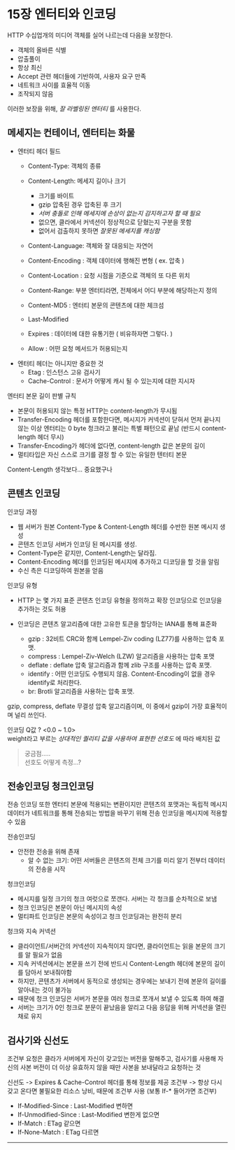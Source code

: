 # 15장 엔터티와 인코딩

HTTP 수십업개의 미디어 객체를 실어 나르는데 다음을 보장한다.   
- 객체의 올바른 식별
- 압출풀이
- 항상 최신
- Accept 관련 헤더들에 기반하여, 사용자 요구 만족
- 네트워크 사이를 효율적 이동
- 조작되지 않음 

이러한 보장을 위해, _잘 라벨링된 엔터티_ 를 사용한다.  

## 메세지는 컨테이너, 엔터티는 화물 

- 엔터티 헤더 필드
  - Content-Type: 객체의 종류

  - Content-Length: 메세지 길이나 크기
    - 크기를 바이트
    - gzip 압축된 경우 압축된 후 크기
    - _서버 충돌로 인해 메세지에 손상이 없는지 감지하고자 할 때 필요_
    - 없으면, 클라에서 커넥션이 정상적으로 닫혔는지 구분을 못함
    - 없어서 검출하지 못하면 _잘못된 메세지를 캐싱함_

  - Content-Language: 객체와 잘 대응되는 자연어
  - Content-Encoding : 객체 데이터에 행해진 변형 ( ex. 압축 )
  - Content-Location : 요청 시점을 기준으로 객체의 또 다른 위치
  - Content-Range: 부분 엔터티라면, 전체에서 어디 부분에 해당하는지 정의
  - Content-MD5 : 엔터티 본문의 콘텐츠에 대한 체크섬
  - Last-Modified
  - Expires : 데이터에 대한 유통기한 ( 비유하자면 그렇다. )
  - Allow : 어떤 요청 메서드가 허용되는지
- 엔터티 헤더는 아니지만 중요한 것
  - Etag : 인스턴스 고유 검사기
  - Cache-Control : 문서가 어떻게 캐시 될 수 있는지에 대한 지시자

엔터티 본문 길이 판별 규칙
- 본문이 허용되지 않는 특정 HTTP는 content-length가 무시됨
- Transfer-Encoding 헤더를 포함한다면, 메시지가 커넥션이 닫혀서 먼저 끝나지 않는 이상 엔터티는 0 byte 청크라고 불리는 특별 패턴으로 끝남 (반드시 content-length 헤더 무시)
- Transfer-Encoding가 헤더에 없다면, content-length 값은 본문의 길이
- 멀티타입은 자신 스스로 크기를 결정 할 수 있는 유일한 텐터티 본문


Content-Length 생각보다... 중요했구나


## 콘텐츠 인코딩

인코딩 과정 
- 웹 서버가 원본 Content-Type & Content-Length 헤더를 수반한 원본 메시지 생성
- 콘텐츠 인코딩 서버가 인코딩 된 메시지를 생성. 
- Content-Type은 같지만, Content-Length는 달라짐. 
- Content-Encoding 헤더를 인코딩된 메시지에 추가하고 디코딩을 할 것을 알림
- 수신 측은 디코딩하여 원본을 얻음

인코딩 유형
- HTTP 는 몇 가지 표준 콘텐츠 인코딩 유형을 정의하고 확장 인코딩으로 인코딩을 추가하는 것도 허용
- 인코딩은 콘텐츠 알고리즘에 대한 고유한 토큰을 할당하는 IANA를 통해 표준화

  - gzip : 32비트 CRC와 함께 Lempel-Ziv coding (LZ77)를 사용하는 압축 포맷.
  - compress : Lempel-Ziv-Welch (LZW) 알고리즘을 사용하는 압축 포맷
  - deflate : deflate 압축 알고리즘과 함께 zlib 구조를 사용하는 압축 포맷.
  - identify : 어떤 인코딩도 수행되지 않음. Content-Encoding이 없을 경우 identify로 처리한다.
  - br: Brotli 알고리즘을 사용하는 압축 포맷.

gzip, compress, deflate 무결성 압축 알고리즘이며, 이 중에서 gzip이 가장 효율적이며 널리 쓰인다.

인코딩 Q값 ? <0.0 ~ 1.0>  
weight라고 부르는 _상대적인 퀄리티 값을 사용하여 표현한 선호도_ 에 따라 배치된 값
> 궁금점.....   
> 선호도 어떻게 측정...?

## 전송인코딩 청크인코딩
전송 인코딩 또한 엔터티 본문에 적용되는 변환이지만 콘텐츠의 포맷과는 독립적
메시지 데이터가 네트워크를 통해 전송되는 방법을 바꾸기 위해 전송 인코딩을 메시지에 적용할 수 있음

전송인코딩
- 안전한 전송을 위해 존재
  - 알 수 없는 크기: 어떤 서버들은 콘텐츠의 전체 크기를 미리 알기 전부터 데이터의 전송을 시작
  


청크인코딩
- 메시지를 일정 크기의 청크 여럿으로 쪼갠다. 서버는 각 청크를 순차적으로 보냄
- 청크 인코딩은 본문이 아닌 메시지의 속성
- 멀티파트 인코딩은 본문의 속성이고 청크 인코딩과는 완전히 분리

청크와 지속 커넥션
- 클라이언트/서버간의 커넥션이 지속적이지 않다면, 클라이언트는 읽을 본문의 크기를 알 필요가 없음
- 지속 커넥션에서는 본문을 쓰기 전에 반드시 Content-Length 헤더에 본문의 길이를 담아서 보내줘야함
- 하지만, 콘텐츠가 서버에서 동적으로 생성되는 경우에는 보내기 전에 본문의 길이를 알아내는 것이 불가능
- 때문에 청크 인코딩은 서버가 본문을 여러 청크로 쪼개서 보낼 수 있도록 하여 해결
- 서버는 크기가 0인 청크로 분문이 끝났음을 알리고 다음 응답을 위해 커넥션을 열린 채로 유지


## 검사기와 신선도
조건부 요청은 클라가 서버에게 자신이 갖고있는 버전을 말해주고, 검사기를 사용해 자신의 사본 버전이 더 이상 유효하지 않을 때만 사본을 보내달라고 요청하는 것


신선도 -> Expires & Cache-Control 헤더를 통해 정보를 제공
조건부 -> 항상 다시 갖고 온다면 불필요한 리소스 낭비, 때문에 조건부 사용 (보통 If-* 들어가면 조건부)
  - If-Modified-Since : Last-Modified 변하면
  - If-Unmodified-Since : Last-Modified 변한게 없으면
  - If-Match : ETag 같으면
  - If-None-Match : ETag 다르면









----




